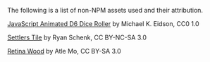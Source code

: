 The following is a list of non-NPM assets used and their attribution.

[JavaScript Animated D6 Dice Roller](http://eposic.org/samples/dice/part1.php) by Michael K. Eidson, CC0 1.0

[Settlers Tile](http://ryanschenk.com/2010/11/settlers-of-catan-tiles/) by Ryan Schenk, CC BY-NC-SA 3.0

[Retina Wood](http://subtlepatterns.com/retina-wood/) by Atle Mo, CC BY-SA 3.0
